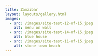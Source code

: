 ```yaml
---
title: Zanzibar
layout: layouts/gallery.html
images:
  - src: /images/site-test-12-of-15.jpeg
    alt: menu on wall
  - src: /images/site-test-14-of-15.jpeg
    alt: blue house
  - src: /images/site-test-11-of-15.jpeg
    alt: stone town beach
---
```

